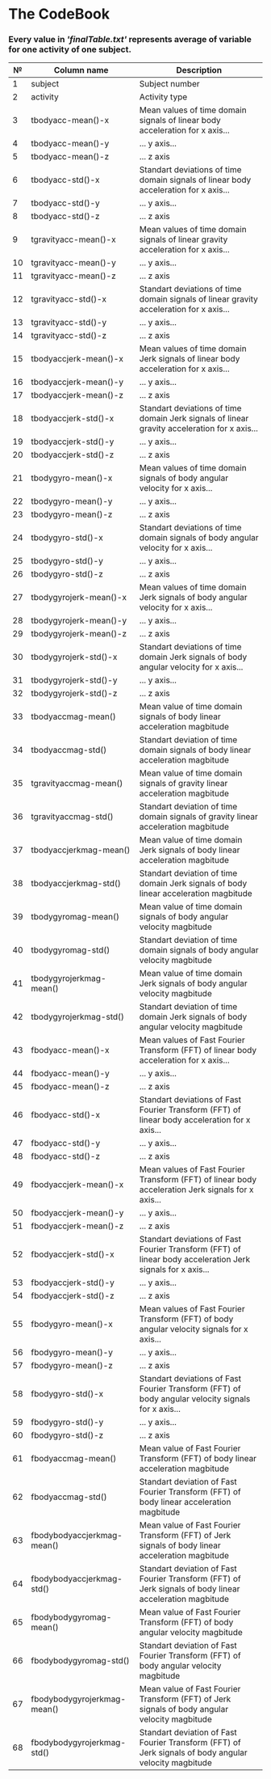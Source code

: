 # The CodeBook

### Every value in *'finalTable.txt'* represents average of variable for one activity of one subject.

№ | Column name | Description
------------ | ------------- | -------------
1 | subject | Subject number
2 | activity | Activity type
3 | tbodyacc-mean()-x | Mean values of time domain signals of linear body acceleration for x axis...
4 | tbodyacc-mean()-y |  ... y axis...
5 | tbodyacc-mean()-z |  ... z axis
6 | tbodyacc-std()-x | Standart deviations of time domain signals of linear body acceleration for x axis...
7 | tbodyacc-std()-y |  ... y axis...
8 | tbodyacc-std()-z |  ... z axis
9 | tgravityacc-mean()-x | Mean values of time domain signals of linear gravity acceleration for x axis...
10 | tgravityacc-mean()-y |  ... y axis...
11 | tgravityacc-mean()-z |  ... z axis
12 | tgravityacc-std()-x | Standart deviations of time domain signals of linear gravity acceleration for x axis...
13 | tgravityacc-std()-y |  ... y axis...
14 | tgravityacc-std()-z |  ... z axis
15 | tbodyaccjerk-mean()-x | Mean values of time domain Jerk signals of linear body acceleration for x axis...
16 | tbodyaccjerk-mean()-y |  ... y axis...
17 | tbodyaccjerk-mean()-z |  ... z axis
18 | tbodyaccjerk-std()-x | Standart deviations of time domain Jerk signals of linear gravity acceleration for x axis...
19 | tbodyaccjerk-std()-y |  ... y axis...
20 | tbodyaccjerk-std()-z |  ... z axis
21 | tbodygyro-mean()-x | Mean values of time domain signals of body angular velocity for x axis...
22 | tbodygyro-mean()-y |  ... y axis...
23 | tbodygyro-mean()-z |  ... z axis
24 | tbodygyro-std()-x | Standart deviations of time domain signals of body angular velocity for x axis...
25 | tbodygyro-std()-y |  ... y axis...
26 | tbodygyro-std()-z |  ... z axis
27 | tbodygyrojerk-mean()-x | Mean values of time domain Jerk signals of body angular velocity for x axis...
28 | tbodygyrojerk-mean()-y |  ... y axis...
29 | tbodygyrojerk-mean()-z |  ... z axis
30 | tbodygyrojerk-std()-x | Standart deviations of time domain Jerk signals of body angular velocity for x axis...
31 | tbodygyrojerk-std()-y |  ... y axis...
32 | tbodygyrojerk-std()-z |  ... z axis
33 | tbodyaccmag-mean() | Mean value of time domain signals of body linear acceleration magbitude
34 | tbodyaccmag-std() | Standart deviation of time domain signals of body linear acceleration magbitude
35 | tgravityaccmag-mean() | Mean value of time domain signals of gravity linear acceleration magbitude
36 | tgravityaccmag-std() | Standart deviation of time domain signals of gravity linear acceleration magbitude
37 | tbodyaccjerkmag-mean() | Mean value of time domain Jerk signals of body linear acceleration magbitude
38 | tbodyaccjerkmag-std() | Standart deviation of time domain Jerk signals of body linear acceleration magbitude
39 | tbodygyromag-mean() | Mean value of time domain signals of body angular velocity magbitude
40 | tbodygyromag-std() | Standart deviation of time domain signals of body angular velocity magbitude
41 | tbodygyrojerkmag-mean() | Mean value of time domain Jerk signals of body angular velocity magbitude
42 | tbodygyrojerkmag-std() | Standart deviation of time domain Jerk signals of body angular velocity magbitude
43 | fbodyacc-mean()-x | Mean values of Fast Fourier Transform (FFT) of linear body acceleration for x axis...
44 | fbodyacc-mean()-y |  ... y axis...
45 | fbodyacc-mean()-z |  ... z axis
46 | fbodyacc-std()-x | Standart deviations of Fast Fourier Transform (FFT) of linear body acceleration for x axis...
47 | fbodyacc-std()-y |  ... y axis...
48 | fbodyacc-std()-z |  ... z axis
49 | fbodyaccjerk-mean()-x | Mean values of Fast Fourier Transform (FFT) of linear body acceleration Jerk signals for x axis...
50 | fbodyaccjerk-mean()-y |  ... y axis...
51 | fbodyaccjerk-mean()-z |  ... z axis
52 | fbodyaccjerk-std()-x | Standart deviations of Fast Fourier Transform (FFT) of linear body acceleration Jerk signals for x axis...
53 | fbodyaccjerk-std()-y |  ... y axis...
54 | fbodyaccjerk-std()-z |  ... z axis
55 | fbodygyro-mean()-x | Mean values of Fast Fourier Transform (FFT) of body angular velocity signals for x axis...
56 | fbodygyro-mean()-y |  ... y axis...
57 | fbodygyro-mean()-z |  ... z axis
58 | fbodygyro-std()-x | Standart deviations of Fast Fourier Transform (FFT) of body angular velocity signals for x axis...
59 | fbodygyro-std()-y |  ... y axis...
60 | fbodygyro-std()-z |  ... z axis
61 | fbodyaccmag-mean() | Mean value of Fast Fourier Transform (FFT) of body linear acceleration magbitude
62 | fbodyaccmag-std() | Standart deviation of Fast Fourier Transform (FFT) of body linear acceleration magbitude
63 | fbodybodyaccjerkmag-mean() | Mean value of Fast Fourier Transform (FFT) of Jerk signals of body linear acceleration magbitude
64 | fbodybodyaccjerkmag-std() | Standart deviation of Fast Fourier Transform (FFT) of Jerk signals of body linear acceleration magbitude
65 | fbodybodygyromag-mean() | Mean value of Fast Fourier Transform (FFT) of body angular velocity magbitude
66 | fbodybodygyromag-std() | Standart deviation of Fast Fourier Transform (FFT) of body angular velocity magbitude
67 | fbodybodygyrojerkmag-mean() | Mean value of Fast Fourier Transform (FFT) of  Jerk signals of body angular velocity magbitude
68 | fbodybodygyrojerkmag-std() | Standart deviation of Fast Fourier Transform (FFT) of  Jerk signals of body angular velocity magbitude
